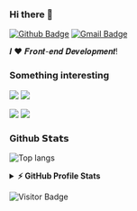 ### Hi there 👋
[![Github Badge](https://img.shields.io/badge/-@nupzil-%23181717?style=flat-square&logo=github)](https://github.com/nupzil)
[![Gmail Badge](https://img.shields.io/badge/-vvgvjks@gmail.com-c14438?style=flat-square&logo=Gmail&logoColor=white&link=vvgvjks@gmail.com)](vvgvjks@gmail.com)

𝑰 ❤️ 𝑭𝒓𝒐𝒏𝒕-𝒆𝒏𝒅 𝑫𝒆𝒗𝒆𝒍𝒐𝒑𝒎𝒆𝒏𝒕!

### Something interesting

[![](https://github-readme-stats.vercel.app/api/pin/?username=nupzil&repo=alley)](https://github.com/nupzil/alley) 
[![](https://github-readme-stats.vercel.app/api/pin/?username=nupzil&repo=useful-scripts)](https://github.com/nupzil/useful-scripts) 

[![](https://github-readme-stats.vercel.app/api/pin/?username=nupzil&repo=node-coverage-report)](https://github.com/nupzil/node-coverage-report) 
[![](https://github-readme-stats.vercel.app/api/pin/?username=nupzil&nuinex)](https://github.com/nupzil/nuinex) 

### Github 𝗦𝘁𝗮𝘁𝘀

![Top langs](https://github-readme-stats.vercel.app/api/top-langs/?username=nupzil&hide_langs_below=1&theme=default&line_height=27&layout=compact&hide=scss,html,starlark,java,css)

<details>
  <summary><b>⚡ GitHub Profile Stats</b></summary>
  <img alt="nupzil's github stats" src="https://github-readme-stats.vercel.app/api?username=nupzil&show_icons=true&theme=dracula" />
</details>

![Visitor Badge](https://komarev.com/ghpvc/?username=nupzil&label=Profile%20views&color=0e75b6&style=flat)
